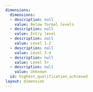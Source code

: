 ```yaml
---
dimensions:
  dimensions:
  - description: null
    value: Below formal levels
  - description: null
    value: Entry level
  - description: null
    value: Level 1-2
  - description: null
    value: Level 3-4
  - description: null
    value: Level 5+
  - description: null
    value: Unknown
  id: highest_qualification_achieved
layout: dimension
---
```

